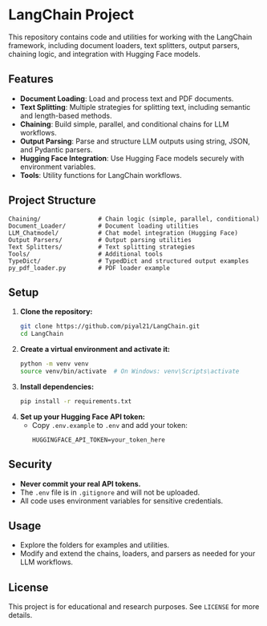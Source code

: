 # LangChain Project

This repository contains code and utilities for working with the LangChain framework, including document loaders, text splitters, output parsers, chaining logic, and integration with Hugging Face models.

## Features
- **Document Loading**: Load and process text and PDF documents.
- **Text Splitting**: Multiple strategies for splitting text, including semantic and length-based methods.
- **Chaining**: Build simple, parallel, and conditional chains for LLM workflows.
- **Output Parsing**: Parse and structure LLM outputs using string, JSON, and Pydantic parsers.
- **Hugging Face Integration**: Use Hugging Face models securely with environment variables.
- **Tools**: Utility functions for LangChain workflows.

## Project Structure
```
Chaining/                # Chain logic (simple, parallel, conditional)
Document_Loader/         # Document loading utilities
LLM_Chatmodel/           # Chat model integration (Hugging Face)
Output Parsers/          # Output parsing utilities
Text Splitters/          # Text splitting strategies
Tools/                   # Additional tools
TypeDict/                # TypedDict and structured output examples
py_pdf_loader.py         # PDF loader example
```

## Setup
1. **Clone the repository:**
   ```bash
   git clone https://github.com/piyal21/LangChain.git
   cd LangChain
   ```
2. **Create a virtual environment and activate it:**
   ```bash
   python -m venv venv
   source venv/bin/activate  # On Windows: venv\Scripts\activate
   ```
3. **Install dependencies:**
   ```bash
   pip install -r requirements.txt
   ```
4. **Set up your Hugging Face API token:**
   - Copy `.env.example` to `.env` and add your token:
     ```
     HUGGINGFACE_API_TOKEN=your_token_here
     ```

## Security
- **Never commit your real API tokens.**
- The `.env` file is in `.gitignore` and will not be uploaded.
- All code uses environment variables for sensitive credentials.

## Usage
- Explore the folders for examples and utilities.
- Modify and extend the chains, loaders, and parsers as needed for your LLM workflows.

## License
This project is for educational and research purposes. See `LICENSE` for more details.
